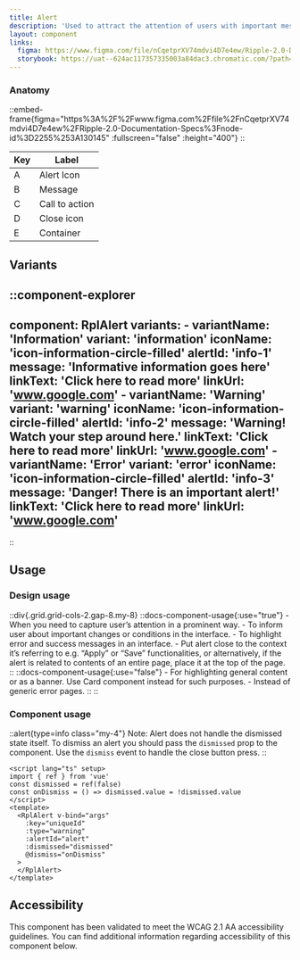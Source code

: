 ```yaml
---
title: Alert
description: 'Used to attract the attention of users with important messages or required actions and typically appear at the top of pages. '
layout: component
links:
  figma: https://www.figma.com/file/nCqetprXV74mdvi4D7e4ew/Ripple-2.0-Documentation-Specs?node-id=2243%3A129461
  storybook: https://uat--624ac117357335003a84dac3.chromatic.com/?path=/docs/core-containers-alert--information
---
```



### Anatomy

::embed-frame{figma="https%3A%2F%2Fwww.figma.com%2Ffile%2FnCqetprXV74mdvi4D7e4ew%2FRipple-2.0-Documentation-Specs%3Fnode-id%3D2255%253A130145" :fullscreen="false" :height="400"}
::

| Key | Label          |
| --- | ----------     |
| A   | Alert Icon     |
| B   | Message        |
| C   | Call to action |
| D   | Close icon     |
| E   | Container      |

## Variants
::component-explorer
---
  component: RplAlert
  variants:
    - 
      variantName: 'Information'
      variant: 'information'
      iconName: 'icon-information-circle-filled'
      alertId: 'info-1'
      message: 'Informative information goes here'
      linkText: 'Click here to read more'
      linkUrl: 'www.google.com'
    -
      variantName: 'Warning'
      variant: 'warning'
      iconName: 'icon-information-circle-filled'
      alertId: 'info-2'
      message: 'Warning! Watch your step around here.'
      linkText: 'Click here to read more'
      linkUrl: 'www.google.com'
    - 
      variantName: 'Error'
      variant: 'error'
      iconName: 'icon-information-circle-filled'
      alertId: 'info-3'
      message: 'Danger! There is an important alert!'
      linkText: 'Click here to read more'
      linkUrl: 'www.google.com'
---
::


## Usage



### Design usage

::div{.grid.grid-cols-2.gap-8.my-8}
  ::docs-component-usage{:use="true"}
    - When you need to capture user’s attention in a prominent way.
    - To inform user about important changes or conditions in the interface.
    - To highlight error and success messages in an interface.
    - Put alert close to the context it’s referring to e.g. “Apply” or “Save”   functionalities, or alternatively, if the alert is related to contents of an entire page, place it at the top of the page.
  ::
  ::docs-component-usage{:use="false"}
    - For highlighting general content or as a banner. Use Card component instead for such purposes.
    - Instead of generic error pages.
  ::
::



### Component usage

::alert{type=info class="my-4"}
Note: Alert does not handle the dismissed state itself. To dismiss an alert you should pass the `dismissed` prop to the component. Use the `dismiss` event to handle the close button press.
::



```vue
<script lang="ts" setup>
import { ref } from 'vue'
const dismissed = ref(false)
const onDismiss = () => dismissed.value = !dismissed.value
</script>
<template>
  <RplAlert v-bind="args"
    :key="uniqueId"
    :type="warning"
    :alertId="alert"
    :dismissed="dismissed"
    @dismiss="onDismiss"
  >
  </RplAlert>
</template>
```




## Accessibility

This component has been validated to meet the WCAG 2.1 AA accessibility guidelines. You can find additional information regarding accessibility of this component below.

